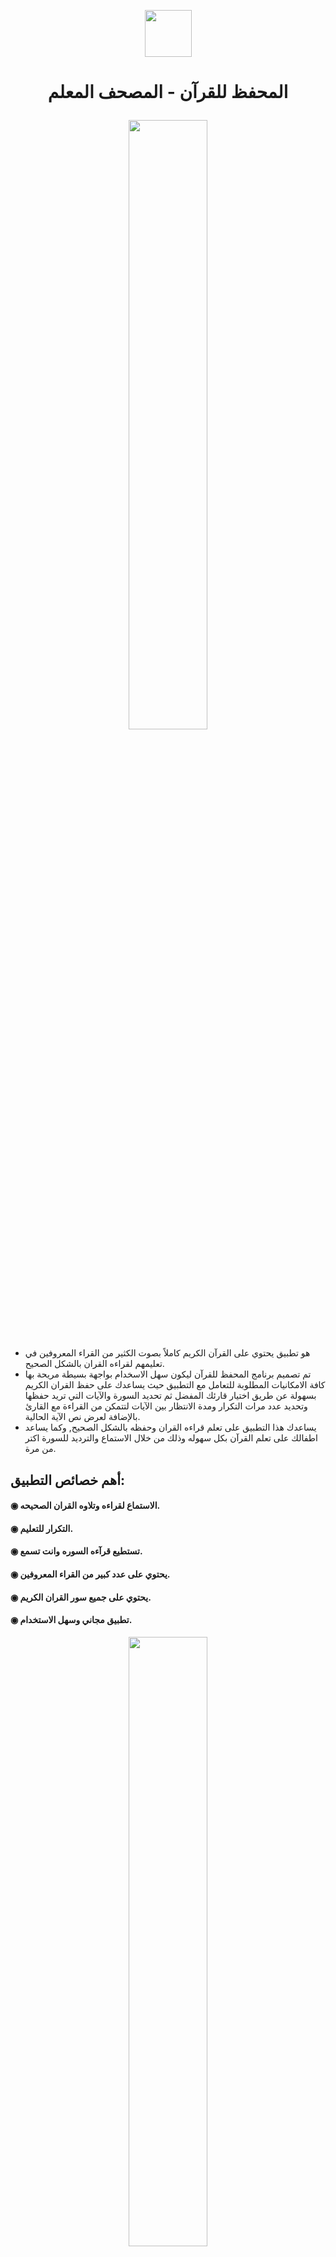 <p align="center">
  <img src="https://walid-fekry.com/img/almuhfz/logo.png" width="75" height="75" align=”middle”/>
</p>

<h1><p align="center"> المحفظ للقرآن - المصحف المعلم </p></h1>


<p align="center">
  <img src="https://walid-fekry.com/img/almuhfz/screen_1.png" width="50%" height="50%" align=”middle”>
</p>

- هو تطبيق يحتوي على القرآن الكريم كاملاً بصوت الكثير من القراء المعروفين في تعليمهم لقراءه القران بالشكل الصحيح.
- تم تصميم برنامج المحفظ للقرآن ليكون سهل الاسخدام بواجهة بسيطة مريحة بها كافة الامكانيات المطلوبة للتعامل مع التطبيق حيث يساعدك على حفظ القران الكريم بسهولة عن طريق اختيار قارئك المفضل ثم تحديد السورة والآيات التي تريد حفظها وتحديد عدد مرات التكرار ومدة الانتظار بين الآيات لتتمكن من القراءة مع القارئ بالإضافة لعرض نص الآية الحالية.
- يساعدك هذا التطبيق على تعلم قراءه القران وحفظه بالشكل الصحيح, وكما يساعد اطفالك على تعلم القرآن بكل سهوله وذلك من خلال الاستماع والترديد للسورة اكتر من مرة.


## أهم خصائص التطبيق:
#### ◉ الاستماع لقراءه وتلاوه القران الصحيحه.
#### ◉ التكرار للتعليم.
#### ◉ تستطيع قرآءه السوره وانت تسمع.
#### ◉ يحتوي على عدد كبير من القراء المعروفين.
#### ◉ يحتوي على جميع سور القران الكريم.
#### ◉ تطبيق مجاني وسهل الاستخدام.

<p align="center">
  <img src="https://walid-fekry.com/img/almuhfz/screen_2.png" width="50%" height="50%" align=”middle”>
</p>

#### التطبيق قيد التطوير وسيتم إضافة المزيد من المزايا قريبًا، يمكن للجميع المساعدة في تطوير التطبيق.


## روابط لتحميل التطبيق :
 - [للأندرويد](https://play.google.com/store/apps/details?id=com.walid.almuhfz) 
 - [للهواوي](https://appgallery.huawei.com/#/app/C105623041) 


# Walid Fekry
